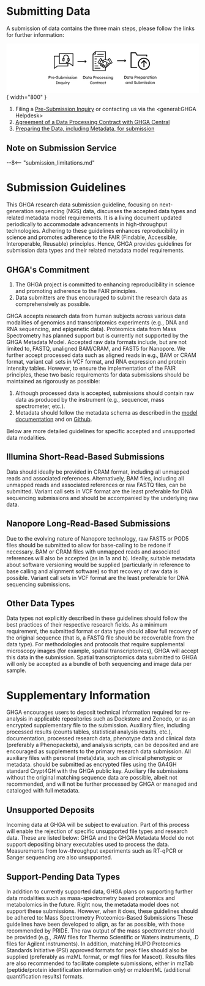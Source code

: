 # Submitting Data

A submission of data contains the three main steps, please follow the links for further information:

  ![Flowchart with icons showing the three-step GHGA data submission process: Pre-Submission Inquiry, Data Processing Contract, and Data Preparation and Submission – as described in the text below.](../../assets/img/Submission_overview_page.png){ width="800" }

1. Filing a [Pre-Submission Inquiry](https://www.ghga.de/about-us/presubmission-enquiries) or contacting us via the <general:GHGA Helpdesk>
1. [Agreement of a Data Processing Contract with GHGA Central](dpc_preparation.md)
1. [Preparing the Data, including Metadata, for submission](submitter_guide.md)

## Note on Submission Service

--8<-- "submission_limitations.md"

# Submission Guidelines

This GHGA research data submission guideline, focusing on next-generation sequencing (NGS) data, discusses the accepted data types and related metadata model requirements. It is a living document updated periodically to accommodate advancements in high-throughput technologies. Adhering to these guidelines enhances reproducibility in science and promotes adherence to the FAIR (Findable, Accessible, Interoperable, Reusable) principles. Hence, GHGA provides guidelines for submission data types and their related metadata model requirements.

## GHGA's Commitment

1. The GHGA project is committed to enhancing reproducibility in science and promoting adherence to the FAIR principles.
2. Data submitters are thus encouraged to submit the research data as comprehensively as possible.

GHGA accepts research data from human subjects across various data modalities of genomics and transcriptomics experiments (e.g., DNA and RNA sequencing, and epigenetic data). Proteomics data from Mass Spectrometry has planned support but is currently not supported by the GHGA Metadata Model. Accepted raw data formats include, but are not limited to, FASTQ, unaligned BAM/CRAM, and FAST5 for Nanopore. We further accept processed data such as aligned reads in e.g., BAM or CRAM format, variant call sets in VCF format, and RNA expression and protein intensity tables. However, to ensure the implementation of the FAIR principles, these two basic requirements for data submissions should be maintained as rigorously as possible:

1. Although processed data is accepted, submissions should contain raw data as produced by the instrument (e.g., sequencer, mass spectrometer, etc.). 
2. Metadata should follow the metadata schema as described in the [model documentation](https://docs.ghga.de/metadata/overview/) and on [Github](https://github.com/ghga-de/ghga-metadata-schema).

Below are more detailed guidelines for specific accepted and unsupported data modalities.

## Illumina Short-Read-Based Submissions
Data should ideally be provided in CRAM format, including all unmapped reads and associated references.
Alternatively, BAM files, including all unmapped reads and associated references or raw FASTQ files, can be submitted. 
Variant call sets in VCF format are the least preferable for DNA sequencing submissions and should be accompanied by the underlying raw data.

## Nanopore Long-Read-Based Submissions
Due to the evolving nature of Nanopore technology, raw FAST5 or POD5 files should be submitted to allow for base-calling to be redone if necessary.
BAM or CRAM files with unmapped reads and associated references will also be accepted (as in 1a and b). Ideally, suitable metadata about software versioning would be supplied (particularly in reference to base calling and alignment software) so that recovery of raw data is possible.
Variant call sets in VCF format are the least preferable for DNA sequencing submissions.

## Other Data Types
Data types not explicitly described in these guidelines should follow the best practices of their respective research fields.
As a minimum requirement, the submitted format or data type should allow full recovery of the original sequence (that is, a FASTQ file should be recoverable from the data type).
For methodologies and protocols that require supplemental microscopy images (for example, spatial transcriptomics), GHGA will accept this data in the submission.
Spatial transcriptomics data submitted to GHGA will only be accepted as a bundle of both sequencing and image data per sample.

# Supplementary Information
GHGA encourages users to deposit technical information required for re-analysis in applicable repositories such as Dockstore and Zenodo, or as an encrypted supplementary file to the submission.
Auxiliary files, including processed results (counts tables, statistical analysis results, etc.), documentation, processed research data, phenotype data and clinical data (preferably a Phenopackets), and analysis scripts, can be deposited and are encouraged as supplements to the primary research data submission.
All auxiliary files with personal (meta)data, such as clinical phenotypic or metadata. should be submitted as encrypted files using the GA4GH standard Crypt4GH with the GHGA public key.
Auxiliary file submissions without the original matching sequence data are possible, albeit not recommended, and will not be further processed by GHGA or managed and cataloged with full metadata.

## Unsupported Deposits
Incoming data at GHGA will be subject to evaluation. Part of this process will enable the rejection of specific unsupported file types and research data. These are listed below:
GHGA and the GHGA Metadata Model do not support depositing binary executables used to process the data.
Measurements from low-throughput experiments such as RT-qPCR or Sanger sequencing are also unsupported.

## Support-Pending Data Types
In addition to currently supported data, GHGA plans on supporting further data modalities such as mass-spectrometry based proteomics and metabolomics in the future. Right now, the metadata model does not support these submissions. However, when it does, these guidelines should be adhered to:
 Mass Spectrometry Proteomics-Based Submissions
These guidelines have been developed to align, as far as possible, with those recommended by PRIDE.
The raw output of the mass spectrometer should be provided (e.g., .RAW files for Thermo Scientific or Waters instruments, .D files for Agilent instruments).
In addition, matching HUPO Proteomics Standards Initiative (PSI) approved formats for peak files should also be supplied (preferably as mzML format, or mgf files for Mascot).
Results files are also recommended to facilitate complete submissions, either in mzTab (peptide/protein identification information only) or mzIdentML (additional quantification results) formats. 



